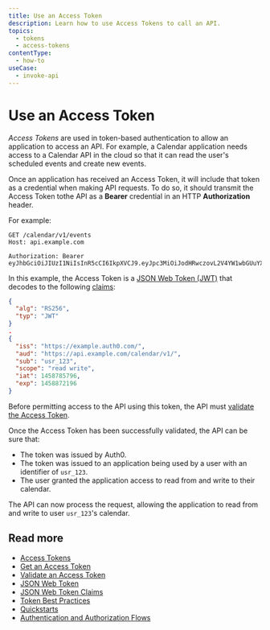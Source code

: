 ```yaml
---
title: Use an Access Token
description: Learn how to use Access Tokens to call an API.
topics:
  - tokens
  - access-tokens
contentType:
  - how-to
useCase:
  - invoke-api
---
```


# Use an Access Token

<dfn data-key="access-token">Access Tokens</dfn> are used in token-based authentication to allow an application to access an API. For example, a Calendar application needs access to a Calendar API in the cloud so that it can read the user's scheduled events and create new events.

Once an application has received an Access Token, it will include that token as a credential when making API requests. To do so, it should transmit the Access Token tothe API as a **Bearer** credential in an HTTP **Authorization** header.

For example:

```text
GET /calendar/v1/events
Host​: api.example.com

Authorization: Bearer eyJhbGciOiJIUzI1NiIsInR5cCI6IkpXVCJ9.eyJpc3MiOiJodHRwczovL2V4YW1wbGUuYXV0aDAuY29tLyIsImF1ZCI6Imh0dHBzOi8vYXBpLmV4YW1wbGUuY29tL2NhbGFuZGFyL3YxLyIsInN1YiI6InVzcl8xMjMiLCJpYXQiOjE0NTg3ODU3OTYsImV4cCI6MTQ1ODg3MjE5Nn0.CA7eaHjIHz5NxeIJoFK9krqaeZrPLwmMmgI_XiQiIkQ
```

In this example, the Access Token is a [JSON Web Token (JWT)](/jwt) that decodes to the following [claims](/tokens/concepts/jwt-claims):

```json
{
  "alg": "RS256",
  "typ": "JWT"
}
.
{
  "iss": "https://example.auth0.com/",
  "aud": "https://api.example.com/calendar/v1/",
  "sub": "usr_123",
  "scope": "read write",
  "iat": 1458785796,
  "exp": 1458872196
}
```

Before permitting access to the API using this token, the API must [validate the Access Token](/tokens/guides/access-token/validate-access-token).

Once the Access Token has been successfully validated, the API can be sure that:

* The token was issued by Auth0.
* The token was issued to an application being used by a user with an identifier of `usr_123`.
* The user granted the application access to read from and write to their calendar.

The API can now process the request, allowing the application to read from and write to user `usr_123`'s calendar.

## Read more

* [Access Tokens](/tokens/concepts/access-tokens)
* [Get an Access Token](/tokens/guides/access-token/get-access-tokens)
* [Validate an Access Token](/tokens/guides/access-token/validate-access-token)
* [JSON Web Token](/jwt)
* [JSON Web Token Claims](/tokens/concepts/jwt-claims)
* [Token Best Practices](/best-practices/token-best-practices)
* [Quickstarts](/quickstarts)
* [Authentication and Authorization Flows](/flows)
